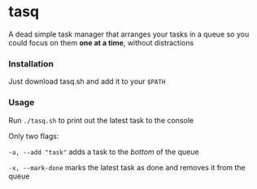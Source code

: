 # tasq

A dead simple task manager that arranges your tasks in a queue
so you could focus on them **one at a time**, without distractions

### Installation
Just download tasq.sh and add it to your `$PATH`

### Usage

Run `./tasq.sh` to print out the latest task to the console

Only two flags:

`-a, --add "task"` adds a task to the *bottom* of the queue

`-x, --mark-done` marks the latest task as done and removes it from the queue

